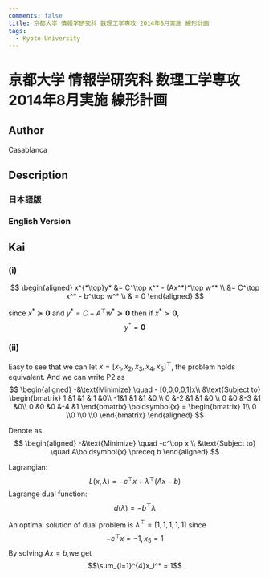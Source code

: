 ```yaml
---
comments: false
title: 京都大学 情報学研究科 数理工学専攻 2014年8月実施 線形計画
tags:
  - Kyoto-University
---
```

# 京都大学 情報学研究科 数理工学専攻 2014年8月実施 線形計画

## **Author**
Casablanca

## **Description**
### 日本語版


### English Version


## **Kai**
### (i)

$$
\begin{aligned}
    x^{*\top}y* &= C^\top x^* - (Ax^*)^\top w^* \\
    &= C^\top x^* - b^\top w^* \\
    & = 0
\end{aligned}
$$

since $x^* \succeq \boldsymbol{0}$
and $y^* = C - A^\top w^* \succeq \boldsymbol{0}$
then if $x^* \succ \boldsymbol{0}$, $$y^* = \boldsymbol{0}$$

### (ii)

Easy to see that we can let $x = [x_1, x_2, x_3, x_4, x_5]^\top$, the problem holds equivalent.
And we can write P2 as 
$$
\begin{aligned}
-&\text{Minimize} \quad - [0,0,0,0,1]x\\
&\text{Subject to} 
\begin{bmatrix}
    1 &1 &1 & 1 &0\\
    -1&1 &1 &1 &0 \\
    0 &-2 &1 &1 &0 \\
    0 &0 &-3 &1 &0\\
    0 &0 &0 &-4 &1
\end{bmatrix} \boldsymbol{x} = 
\begin{bmatrix}
    1\\ 0 \\0 \\0 \\0
\end{bmatrix}
\end{aligned}
$$

Denote as 
$$
\begin{aligned}
-&\text{Minimize} \quad -c^\top x \\
&\text{Subject to} \quad A\boldsymbol{x} \preceq b
\end{aligned}
$$

Lagrangian:
$$L(x, \lambda) = -c^\top x + \lambda ^\top (Ax - b)$$
Lagrange dual function:
$$d(\lambda) = -b^\top \lambda$$

An optimal solution of dual problem is $\lambda ^\top = [1,1,1,1,1]$
since $$-c^\top x = -1, x_5 = 1$$
By solving $Ax = b$,we get $$\sum_{i=1}^{4}x_i^* = 1$$